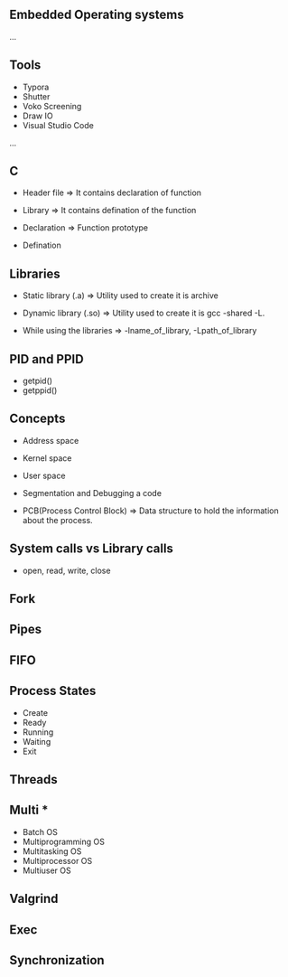 ## Embedded Operating systems

...

## Tools

- Typora
- Shutter
- Voko Screening
- Draw IO
- Visual Studio Code

...

## C

- Header file => It contains declaration of function
- Library => It contains defination of the function

- Declaration => Function prototype
- Defination

## Libraries

- Static library (.a) => Utility used to create it is archive
- Dynamic library (.so) => Utility used to create it is gcc -shared -L.

- While using the libraries => -lname_of_library, -Lpath_of_library

## PID and PPID

- getpid()
- getppid()

## Concepts
- Address space
- Kernel space
- User space

- Segmentation and Debugging a code
- PCB(Process Control Block) => Data structure to hold the information about the process.

## System calls vs Library calls
- open, read, write, close
## Fork

## Pipes

## FIFO

## Process States 
- Create
- Ready
- Running
- Waiting
- Exit

## Threads

## Multi *
- Batch OS
- Multiprogramming OS
- Multitasking OS
- Multiprocessor OS
- Multiuser OS

## Valgrind

## Exec

## Synchronization
